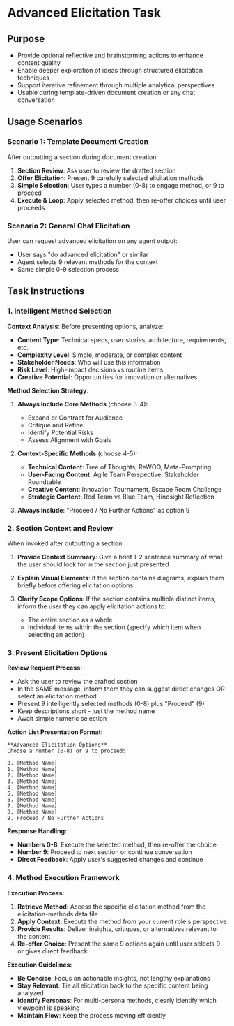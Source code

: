 <!-- Powered by BMAD™ Core -->

# Advanced Elicitation Task

## Purpose

-  Provide optional reflective and brainstorming actions to enhance content quality
-  Enable deeper exploration of ideas through structured elicitation techniques
-  Support iterative refinement through multiple analytical perspectives
-  Usable during template-driven document creation or any chat conversation

## Usage Scenarios

### Scenario 1: Template Document Creation

After outputting a section during document creation:

1. **Section Review**: Ask user to review the drafted section
2. **Offer Elicitation**: Present 9 carefully selected elicitation methods
3. **Simple Selection**: User types a number (0-8) to engage method, or 9 to proceed
4. **Execute & Loop**: Apply selected method, then re-offer choices until user proceeds

### Scenario 2: General Chat Elicitation

User can request advanced elicitation on any agent output:

-  User says "do advanced elicitation" or similar
-  Agent selects 9 relevant methods for the context
-  Same simple 0-9 selection process

## Task Instructions

### 1. Intelligent Method Selection

**Context Analysis**: Before presenting options, analyze:

-  **Content Type**: Technical specs, user stories, architecture, requirements, etc.
-  **Complexity Level**: Simple, moderate, or complex content
-  **Stakeholder Needs**: Who will use this information
-  **Risk Level**: High-impact decisions vs routine items
-  **Creative Potential**: Opportunities for innovation or alternatives

**Method Selection Strategy**:

1. **Always Include Core Methods** (choose 3-4):

   -  Expand or Contract for Audience
   -  Critique and Refine
   -  Identify Potential Risks
   -  Assess Alignment with Goals

2. **Context-Specific Methods** (choose 4-5):

   -  **Technical Content**: Tree of Thoughts, ReWOO, Meta-Prompting
   -  **User-Facing Content**: Agile Team Perspective, Stakeholder Roundtable
   -  **Creative Content**: Innovation Tournament, Escape Room Challenge
   -  **Strategic Content**: Red Team vs Blue Team, Hindsight Reflection

3. **Always Include**: "Proceed / No Further Actions" as option 9

### 2. Section Context and Review

When invoked after outputting a section:

1. **Provide Context Summary**: Give a brief 1-2 sentence summary of what the user should look for in the section just presented

2. **Explain Visual Elements**: If the section contains diagrams, explain them briefly before offering elicitation options

3. **Clarify Scope Options**: If the section contains multiple distinct items, inform the user they can apply elicitation actions to:
   -  The entire section as a whole
   -  Individual items within the section (specify which item when selecting an action)

### 3. Present Elicitation Options

**Review Request Process:**

-  Ask the user to review the drafted section
-  In the SAME message, inform them they can suggest direct changes OR select an elicitation method
-  Present 9 intelligently selected methods (0-8) plus "Proceed" (9)
-  Keep descriptions short - just the method name
-  Await simple numeric selection

**Action List Presentation Format:**

```text
**Advanced Elicitation Options**
Choose a number (0-8) or 9 to proceed:

0. [Method Name]
1. [Method Name]
2. [Method Name]
3. [Method Name]
4. [Method Name]
5. [Method Name]
6. [Method Name]
7. [Method Name]
8. [Method Name]
9. Proceed / No Further Actions
```

**Response Handling:**

-  **Numbers 0-8**: Execute the selected method, then re-offer the choice
-  **Number 9**: Proceed to next section or continue conversation
-  **Direct Feedback**: Apply user's suggested changes and continue

### 4. Method Execution Framework

**Execution Process:**

1. **Retrieve Method**: Access the specific elicitation method from the elicitation-methods data file
2. **Apply Context**: Execute the method from your current role's perspective
3. **Provide Results**: Deliver insights, critiques, or alternatives relevant to the content
4. **Re-offer Choice**: Present the same 9 options again until user selects 9 or gives direct feedback

**Execution Guidelines:**

-  **Be Concise**: Focus on actionable insights, not lengthy explanations
-  **Stay Relevant**: Tie all elicitation back to the specific content being analyzed
-  **Identify Personas**: For multi-persona methods, clearly identify which viewpoint is speaking
-  **Maintain Flow**: Keep the process moving efficiently
